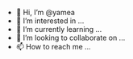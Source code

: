 - 👋 Hi, I’m @yamea
- 👀 I’m interested in ...
- 🌱 I’m currently learning ...
- 💞️ I’m looking to collaborate on ...
- 📫 How to reach me ...

<!---
yamea/yamea is a ✨ special ✨ repository because its `README.md` (this file) appears on your GitHub profile.
You can click the Preview link to take a look at your changes.
--->
